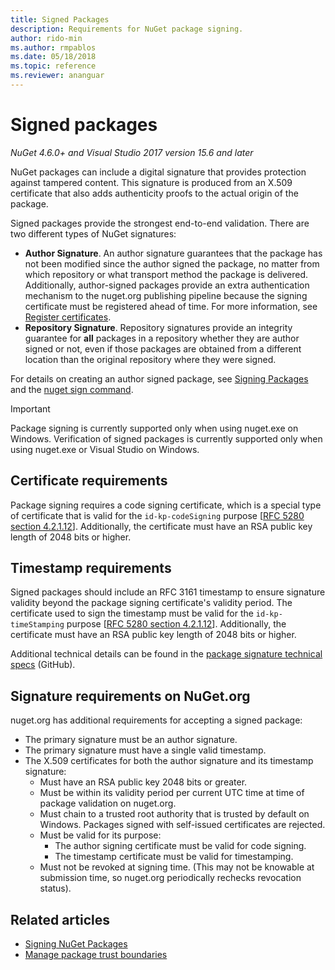 ```yaml
---
title: Signed Packages
description: Requirements for NuGet package signing.
author: rido-min
ms.author: rmpablos
ms.date: 05/18/2018
ms.topic: reference
ms.reviewer: ananguar
---
```


# Signed packages

*NuGet 4.6.0+ and Visual Studio 2017 version 15.6 and later*

NuGet packages can include a digital signature that provides protection against tampered content. This signature is produced from an X.509 certificate that also adds authenticity proofs to the actual origin of the package.

Signed packages provide the strongest end-to-end validation. There are two different types of NuGet signatures:
- **Author Signature**. An author signature guarantees that the package has not been modified since the author signed the package, no matter from which repository or what transport method the package is delivered. Additionally, author-signed packages provide an extra authentication mechanism to the nuget.org publishing pipeline because the signing certificate must be registered ahead of time. For more information, see [Register certificates](#signature-requirements-on-nugetorg).
- **Repository Signature**. Repository signatures provide an integrity guarantee for **all** packages in a repository whether they are author signed or not, even if those packages are obtained from a different location than the original repository where they were signed.   

For details on creating an author signed package, see [Signing Packages](../create-packages/Sign-a-package.md) and the [nuget sign command](../reference/cli-reference/cli-ref-sign.md).

> [!Important]
> Package signing is currently supported only when using nuget.exe on Windows. Verification of signed packages is currently supported only when using nuget.exe or Visual Studio on Windows.

## Certificate requirements

Package signing requires a code signing certificate, which is a special type of certificate that is valid for the `id-kp-codeSigning` purpose [[RFC 5280 section 4.2.1.12](https://tools.ietf.org/html/rfc5280#section-4.2.1.12)]. Additionally, the certificate must have an RSA public key length of 2048 bits or higher.

## Timestamp requirements

Signed packages should include an RFC 3161 timestamp to ensure signature validity beyond the package signing certificate's validity period. The certificate used to sign the timestamp must be valid for the `id-kp-timeStamping` purpose [[RFC 5280 section 4.2.1.12](https://tools.ietf.org/html/rfc5280#section-4.2.1.12)]. Additionally, the certificate must have an RSA public key length of 2048 bits or higher.

Additional technical details can be found in the [package signature technical specs](https://github.com/NuGet/Home/wiki/Package-Signatures-Technical-Details) (GitHub).

## Signature requirements on NuGet.org

nuget.org has additional requirements for accepting a signed package:

- The primary signature must be an author signature.
- The primary signature must have a single valid timestamp.
- The X.509 certificates for both the author signature and its timestamp signature:
  - Must have an RSA public key 2048 bits or greater.
  - Must be within its validity period per current UTC time at time of package validation on nuget.org.
  - Must chain to a trusted root authority that is trusted by default on Windows. Packages signed with self-issued certificates are rejected.
  - Must be valid for its purpose: 
    - The author signing certificate must be valid for code signing.
    - The timestamp certificate must be valid for timestamping.
  - Must not be revoked at signing time. (This may not be knowable at submission time, so nuget.org periodically rechecks revocation status).
  
  
## Related articles

- [Signing NuGet Packages](../create-packages/Sign-a-Package.md)
- [Manage package trust boundaries](../consume-packages/installing-signed-packages.md)
